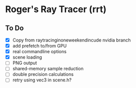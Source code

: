 # Roger's Ray Tracer (rrt)

## To Do

- [x] Copy from raytracinginoneweekendincude nvidia branch
- [x] add prefetch to/from GPU
- [x] real commandline options
- [x] scene loading
- [ ] PNG output
- [ ] shared-memory sample reduction
- [ ] double precision calculations
- [ ] retry using vec3 in scene.h?
